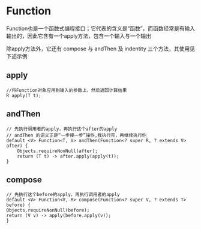
# Function
Function也是一个函数式编程接口；它代表的含义是“函数”，而函数经常是有输入输出的，因此它含有一个apply方法，包含一个输入与一个输出

除apply方法外，它还有 compose 与 andThen 及 indentity 三个方法，其使用见下述示例

## apply
```
//将Function对象应用到输入的参数上，然后返回计算结果
R apply(T t);
```

## andThen
```
// 先执行调用者的apply，再执行这个after的apply
// andThen 的语义正是“一步接一步”操作,我执行完，再继续执行你
default <V> Function<T, V> andThen(Function<? super R, ? extends V> after) {
    Objects.requireNonNull(after);
    return (T t) -> after.apply(apply(t));
}
```

## compose
```
// 先执行这个before的apply，再执行调用者的apply
default <V> Function<V, R> compose(Function<? super V, ? extends T> before) {
Objects.requireNonNull(before);
return (V v) -> apply(before.apply(v));
}
```

